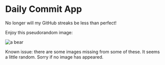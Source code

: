 Daily Commit App
================
No longer will my GitHub streaks be less than perfect!

Enjoy this pseudorandom image:

![a bear](http://placebear.com/700/600 "a bear")

Known issue: there are some images missing from some of these. It seems a little random. Sorry if no image has appeared.
